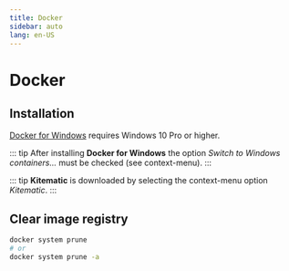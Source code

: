 ```yaml
---
title: Docker
sidebar: auto
lang: en-US
---
```

# Docker

## Installation

[Docker for Windows](https://docs.docker.com/docker-for-windows/install/) requires Windows 10 Pro or higher.

::: tip
After installing **Docker for Windows** the option _Switch to Windows containers..._ must be checked (see context-menu).
:::

::: tip
**Kitematic** is downloaded by selecting the context-menu option _Kitematic_.
:::

## Clear image registry

```bash
docker system prune
# or
docker system prune -a
```
